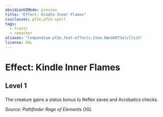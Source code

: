 ```yaml
---
obsidianUIMode: preview
title: "Effect: Kindle Inner Flames"
cssclasses: pf2e,pf2e-spell
tags:
  - trait/
  - remaster
aliases: "Compendium.pf2e.feat-effects.Item.bWvOkRT3alzllsiG"
license: OGL
---
```

# Effect: Kindle Inner Flames
## Level 1
### 






The creature gains a status bonus to Reflex saves and Acrobatics checks.

*Source: Pathfinder Rage of Elements*
*OGL*